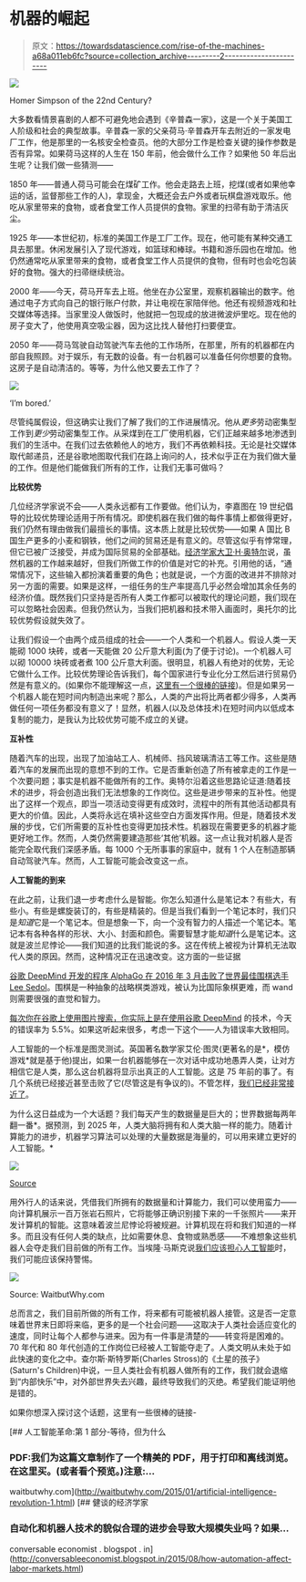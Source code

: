# 机器的崛起

> 原文：<https://towardsdatascience.com/rise-of-the-machines-a68a011eb6fc?source=collection_archive---------2----------------------->

![](img/14272d5ef39661238e918fe42f869ccb.png)

Homer Simpson of the 22nd Century?

大多数看情景喜剧的人都不可避免地会遇到《辛普森一家》，这是一个关于美国工人阶级和社会的典型故事。辛普森一家的父亲荷马·辛普森开车去附近的一家发电厂工作，他是那里的一名核安全检查员。他的大部分工作是检查关键的操作参数是否有异常。如果荷马这样的人生在 150 年前，他会做什么工作？如果他 50 年后出生呢？让我们做一些猜测——

1850 年——普通人荷马可能会在煤矿工作。他会走路去上班，挖煤(或者如果他幸运的话，监督那些工作的人)，拿现金，大概还会去户外或者玩棋盘游戏取乐。他吃从家里带来的食物，或者食堂工作人员提供的食物。家里的扫帚有助于清洁灰尘。

1925 年——本世纪初，标准的美国工作是工厂工作。现在，他可能有某种交通工具去那里。休闲发展引入了现代游戏，如篮球和棒球。书籍和游乐园也在增加。他仍然通常吃从家里带来的食物，或者食堂工作人员提供的食物，但有时也会吃包装好的食物。强大的扫帚继续统治。

2000 年——今天，荷马开车去上班。他坐在办公室里，观察机器输出的数字。他通过电子方式向自己的银行账户付款，并让电视在家陪伴他。他还有视频游戏和社交媒体等选择。当家里没人做饭时，他就把一包现成的放进微波炉里吃。现在他的房子变大了，他使用真空吸尘器，因为这比找人替他打扫要便宜。

2050 年——荷马驾驶自动驾驶汽车去他的工作场所，在那里，所有的机器都在内部自我照顾。对于娱乐，有无数的设备。有一台机器可以准备任何你想要的食物。这房子是自动清洁的。等等，为什么他又要去工作了？

![](img/7e3cb06e44a87f5877a55e6d02d0534e.png)

‘I’m bored.’

尽管纯属假设，但这确实让我们了解了我们的工作进展情况。他从*更多*劳动密集型工作到*更少*劳动密集型工作。从采煤到在工厂使用机器，它们正越来越多地渗透到我们的生活中。在我们过去依赖他人的地方，我们不再依赖科技。无论是社交媒体取代邮递员，还是谷歌地图取代我们在路上询问的人，技术似乎正在为我们做大量的工作。但是他们能做我们所有的工作，让我们无事可做吗？

**比较优势**

几位经济学家说不会——人类永远都有工作要做。他们认为，李嘉图在 19 世纪倡导的比较优势理论适用于所有情况。即使机器在我们做的每件事情上都做得更好，我们仍然有理由做我们最擅长的事情。这本质上就是比较优势——如果 A 国比 B 国生产更多的小麦和钢铁，他们之间的贸易还是有意义的。尽管这似乎有悖常理，但它已被广泛接受，并成为国际贸易的全部基础。[经济学家大卫·H·奥特尔](http://economics.mit.edu/files/11563)说，虽然机器的工作越来越好，但我们所做工作的价值是对它的补充。引用他的话，“通常情况下，这些输入都扮演着重要的角色；也就是说，一个方面的改进并不排除对另一方面的需要。如果是这样，一组任务的生产率提高几乎必然会增加其余任务的经济价值。既然我们只坚持是否所有人类工作都可以被取代的理论问题，我们现在可以忽略社会因素。但我仍然认为，当我们把机器和技术带入画面时，奥托尔的比较优势假设就失效了。

让我们假设一个由两个成员组成的社会——一个人类和一个机器人。假设人类一天能砌 1000 块砖，或者一天能做 20 公斤意大利面(为了便于讨论)。一个机器人可以砌 10000 块砖或者煮 100 公斤意大利面。很明显，机器人有绝对的优势，无论它做什么工作。比较优势理论告诉我们，每个国家进行专业化分工然后进行贸易仍然是有意义的。(如果你不能理解这一点，[这里有一个很棒的链接](http://www.globalization101.org/comparative-advantage-versus-absolute-advantage/))。但是如果另一个机器人能在短时间内制造出来呢？那么，人类的产出将比两者都少得多，人类再做任何一项任务都没有意义了！显然，机器人(以及总体技术)在短时间内以低成本复制的能力，是我认为比较优势可能不成立的关键。

**互补性**

随着汽车的出现，出现了加油站工人、机械师、挡风玻璃清洁工等工作。这些是随着汽车的发展而出现的意想不到的工作。它是否重新创造了所有被拿走的工作是一个次要问题；事实是机器不能做所有的工作。奥特尔沿着这些思路论证道:随着技术的进步，将会创造出我们无法想象的工作岗位。这些是进步带来的互补性。他提出了这样一个观点，即当一项活动变得更有成效时，流程中的所有其他活动都具有更大的价值。因此，人类将永远在填补这些空白方面发挥作用。但是，随着技术发展的步伐，它们所需要的互补性也变得更加技术性。机器现在需要更多的机器才能更好地工作。然而，人类仍然需要建造那些‘其他’机器。这一点让我对机器人是否能完全取代我们深感矛盾。每 1000 个无所事事的家庭中，就有 1 个人在制造那辆自动驾驶汽车。然而，人工智能可能会改变这一点。

**人工智能的到来**

在此之前，让我们退一步考虑什么是智能。你怎么知道什么是笔记本？有些大，有些小。有些是螺旋装订的，有些是精装的。但是当我们看到一个笔记本时，我们只是*知道*它是一个笔记本。但是想象一下，向一个没有智力的人描述一个笔记本。笔记本有各种各样的形状、大小、封面和颜色。需要智慧才能*知道*什么是笔记本。这就是波兰尼悖论——我们知道的比我们能说的多。这在传统上被视为计算机无法取代人类的原因。然而，这种情况正在迅速改变。这方面的一些证据

[谷歌 DeepMind 开发的程序 AlphaGo 在 2016 年 3 月击败了世界最佳围棋选手 Lee Sedol](http://www.theatlantic.com/technology/archive/2016/03/the-invisible-opponent/475611/)。围棋是一种抽象的战略棋类游戏，被认为比国际象棋更难，而 wand 则需要很强的直觉和智力。

[每次你在谷歌上使用图片搜索，你实际上是在使用谷歌 DeepMind](http://www.techworld.com/personal-tech/google-deepmind-what-is-it-how-it-works-should-you-be-scared-3615354/) 的技术，今天的错误率为 5.5%。如果这听起来很多，考虑一下这个——人为错误率大致相同。

人工智能的一个标准是图灵测试。英国著名数学家艾伦·图灵(更著名的是*，模仿游戏*就是基于他)提出，如果一台机器能够在一次对话中成功地愚弄人类，让对方相信它是人类，那么这台机器将显示出真正的人工智能。这是 75 年前的事了。有几个系统已经接近甚至击败了它(尽管这是有争议的)。不管怎样，[我们已经非常接近了](http://bigthink.com/humanizing-technology/how-close-is-the-turing-test-to-being-beaten)。

为什么这日益成为一个大话题？我们每天产生的数据量是巨大的；世界数据每两年翻一番*。据预测，到 2025 年，人类大脑将拥有和人类大脑一样的能力。随着计算能力的进步，机器学习算法可以处理的大量数据是海量的，可以用来建立更好的人工智能。*

![](img/6058b4905b685605dfad66d97e521e47.png)

[Source](http://www.motherjones.com/media/2013/05/robots-artificial-intelligence-jobs-automation)

用外行人的话来说，凭借我们所拥有的数据量和计算能力，我们可以使用蛮力——向计算机展示一百万张岩石照片，它将能够正确识别接下来的一千张照片——来开发计算机的智能。这意味着波兰尼悖论将被规避。计算机现在将和我们知道的一样多。而且没有任何人类的缺点，比如需要休息、食物或熟悉感——不难想象这些机器人会夺走我们目前做的所有工作。当埃隆·马斯克说[我们应该担心人工智能](http://mashable.com/2014/08/03/elon-musk-artificial-intelligence/#jsJTwfXSGgqy)时，我们可能应该保持警惕。

![](img/12ecce3e50c5955f1c2b8907f9846cf2.png)

Source: WaitbutWhy.com

总而言之，我们目前所做的所有工作，将来都有可能被机器人接管。这是否一定意味着世界末日即将来临，更多的是一个社会问题——这取决于人类社会适应变化的速度，同时让每个人都参与进来。因为有一件事是清楚的——转变将是困难的。70 年代和 80 年代创造的工作岗位已经被人工智能夺走了。人类文明从未处于如此快速的变化之中。查尔斯·斯特罗斯(Charles Stross)的《土星的孩子》(Saturn's Children)中说，一旦人类社会有机器人做所有的工作，我们就会退缩到“内部快乐”中，对外部世界失去兴趣，最终导致我们的灭绝。希望我们能证明他是错的。

如果你想深入探讨这个话题，这里有一些很棒的链接-

[](http://waitbutwhy.com/2015/01/artificial-intelligence-revolution-1.html) [## 人工智能革命:第 1 部分-等待，但为什么

### PDF:我们为这篇文章制作了一个精美的 PDF，用于打印和离线浏览。在这里买。(或者看个预览。)注意:…

waitbutwhy.com](http://waitbutwhy.com/2015/01/artificial-intelligence-revolution-1.html)  [## 健谈的经济学家

### 自动化和机器人技术的貌似合理的进步会导致大规模失业吗？如果…

conversable economist . blogspot . in](http://conversableeconomist.blogspot.in/2015/08/how-automation-affect-labor-markets.html)